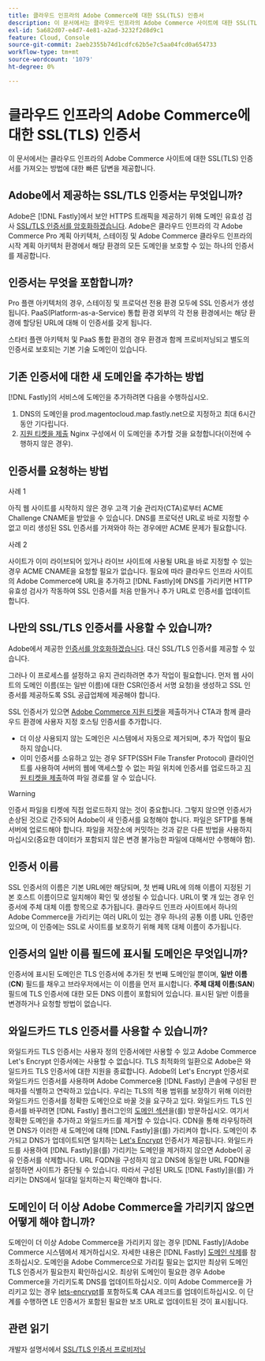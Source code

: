 ```yaml
---
title: 클라우드 인프라의 Adobe Commerce에 대한 SSL(TLS) 인증서
description: 이 문서에서는 클라우드 인프라의 Adobe Commerce 사이트에 대한 SSL(TLS) 인증서를 가져오는 방법에 대한 빠른 답변을 제공합니다.
exl-id: 5a682d07-e4d7-4e81-a2ad-3232f2d8d9c1
feature: Cloud, Console
source-git-commit: 2aeb2355b74d1cdfc62b5e7c5aa04fcd0a654733
workflow-type: tm+mt
source-wordcount: '1079'
ht-degree: 0%

---
```


# 클라우드 인프라의 Adobe Commerce에 대한 SSL(TLS) 인증서

이 문서에서는 클라우드 인프라의 Adobe Commerce 사이트에 대한 SSL(TLS) 인증서를 가져오는 방법에 대한 빠른 답변을 제공합니다.

## Adobe에서 제공하는 SSL/TLS 인증서는 무엇입니까?

Adobe은 [!DNL Fastly]에서 보안 HTTPS 트래픽을 제공하기 위해 도메인 유효성 검사 [SSL/TLS 인증서를 암호화하겠습니다](https://letsencrypt.org/). Adobe은 클라우드 인프라의 각 Adobe Commerce Pro 계획 아키텍처, 스테이징 및 Adobe Commerce 클라우드 인프라의 시작 계획 아키텍처 환경에서 해당 환경의 모든 도메인을 보호할 수 있는 하나의 인증서를 제공합니다.

## 인증서는 무엇을 포함합니까?

Pro 플랜 아키텍처의 경우, 스테이징 및 프로덕션 전용 환경 모두에 SSL 인증서가 생성됩니다. PaaS(Platform-as-a-Service) 통합 환경 외부의 각 전용 환경에서는 해당 환경에 할당된 URL에 대해 이 인증서를 갖게 됩니다.

스타터 플랜 아키텍처 및 PaaS 통합 환경의 경우 환경과 함께 프로비저닝되고 별도의 인증서로 보호되는 기본 기술 도메인이 있습니다.

## 기존 인증서에 대한 새 도메인을 추가하는 방법

[!DNL Fastly]의 서비스에 도메인을 추가하려면 다음을 수행하십시오.

1. DNS의 도메인을 prod.magentocloud.map.fastly.net으로 지정하고 최대 6시간 동안 기다립니다.
1. [지원 티켓을 제출](/help/help-center-guide/help-center/magento-help-center-user-guide.md#submit-ticket) Nginx 구성에서 이 도메인을 추가할 것을 요청합니다(이전에 수행하지 않은 경우).

## 인증서를 요청하는 방법

사례 1

아직 웹 사이트를 시작하지 않은 경우 고객 기술 관리자(CTA)로부터 ACME Challenge CNAME을 받았을 수 있습니다. DNS를 프로덕션 URL로 바로 지정할 수 없고 미리 생성된 SSL 인증서를 가져와야 하는 경우에만 ACME 문제가 필요합니다.

사례 2

사이트가 이미 라이브되어 있거나 라이브 사이트에 사용될 URL을 바로 지정할 수 있는 경우 ACME CNAME을 요청할 필요가 없습니다. 필요에 따라 클라우드 인프라 사이트의 Adobe Commerce에 URL을 추가하고 [!DNL Fastly]에 DNS를 가리키면 HTTP 유효성 검사가 작동하여 SSL 인증서를 처음 만들거나 추가 URL로 인증서를 업데이트합니다.

## 나만의 SSL/TLS 인증서를 사용할 수 있습니까?

Adobe에서 제공한 [인증서를 암호화하겠습니다](https://letsencrypt.org/). 대신 SSL/TLS 인증서를 제공할 수 있습니다.

그러나 이 프로세스를 설정하고 유지 관리하려면 추가 작업이 필요합니다. 먼저 웹 사이트의 도메인 이름(또는 일반 이름)에 대한 CSR(인증서 서명 요청)을 생성하고 SSL 인증서를 제공하도록 SSL 공급업체에 제공해야 합니다.

SSL 인증서가 있으면 [Adobe Commerce 지원 티켓](/help/help-center-guide/help-center/magento-help-center-user-guide.md#submit-ticket)을 제출하거나 CTA과 함께 클라우드 환경에 사용자 지정 호스팅 인증서를 추가합니다.

* 더 이상 사용되지 않는 도메인은 시스템에서 자동으로 제거되며, 추가 작업이 필요하지 않습니다.
* 이미 인증서를 소유하고 있는 경우 SFTP(SSH File Transfer Protocol) 클라이언트를 사용하여 서버의 웹에 액세스할 수 없는 파일 위치에 인증서를 업로드하고 [지원 티켓을 제출](/help/help-center-guide/help-center/magento-help-center-user-guide.md#submit-ticket)하여 파일 경로를 알 수 있습니다.

>[!WARNING]
>
>인증서 파일을 티켓에 직접 업로드하지 않는 것이 중요합니다. 그렇지 않으면 인증서가 손상된 것으로 간주되어 Adobe이 새 인증서를 요청해야 합니다.
>파일은 SFTP를 통해 서버에 업로드해야 합니다. 파일을 저장소에 커밋하는 것과 같은 다른 방법을 사용하지 마십시오(중요한 데이터가 포함되지 않은 변경 불가능한 파일에 대해서만 수행해야 함).

## 인증서 이름

SSL 인증서의 이름은 기본 URL에만 해당되며, 첫 번째 URL에 의해 이름이 지정된 기본 호스트 이름이므로 일치해야 확인 및 생성될 수 있습니다. URL이 몇 개 있는 경우 인증서에 주체 대체 이름 항목으로 추가됩니다. 클라우드 인프라 사이트에서 하나의 Adobe Commerce을 가리키는 여러 URL이 있는 경우 하나의 공통 이름 URL 인증만 있으며, 이 인증에는 SSL로 사이트를 보호하기 위해 제목 대체 이름이 추가됩니다.

## 인증서의 일반 이름 필드에 표시될 도메인은 무엇입니까?

인증서에 표시된 도메인은 TLS 인증서에 추가된 첫 번째 도메인일 뿐이며, **일반 이름**(**CN**) 필드를 채우고 브라우저에서는 이 이름을 먼저 표시합니다. **주체 대체 이름**(**SAN**) 필드에 TLS 인증서에 대한 모든 DNS 이름이 포함되어 있습니다. 표시된 일반 이름을 변경하거나 요청할 방법이 없습니다.

## 와일드카드 TLS 인증서를 사용할 수 있습니까?

와일드카드 TLS 인증서는 사용자 정의 인증서에만 사용할 수 있고 Adobe Commerce Let&#39;s Encrypt 인증서에는 사용할 수 없습니다. TLS 최적화의 일환으로 Adobe은 와일드카드 TLS 인증서에 대한 지원을 종료합니다. Adobe의 Let&#39;s Encrypt 인증서로 와일드카드 인증서를 사용하며 Adobe Commerce용 [!DNL Fastly] 콘솔에 구성된 판매자를 식별하고 연락하고 있습니다. 우리는 TLS의 적용 범위를 보장하기 위해 이러한 와일드카드 인증서를 정확한 도메인으로 바꿀 것을 요구하고 있다. 와일드카드 TLS 인증서를 바꾸려면 [!DNL Fastly] 플러그인의 [도메인 섹션](https://experienceleague.adobe.com/en/docs/commerce-cloud-service/user-guide/cdn/setup-fastly/fastly-custom-cache-configuration#manage-domains)을(를) 방문하십시오. 여기서 정확한 도메인을 추가하고 와일드카드를 제거할 수 있습니다. CDN을 통해 라우팅하려면 DNS가 이러한 새 도메인에 대해 [!DNL Fastly]을(를) 가리켜야 합니다. 도메인이 추가되고 DNS가 업데이트되면 일치하는 [Let&#39;s Encrypt](https://letsencrypt.org/) 인증서가 제공됩니다. 와일드카드를 사용하여 [!DNL Fastly]을(를) 가리키는 도메인을 제거하지 않으면 Adobe이 공유 인증서를 삭제합니다. URL FQDN을 구성하지 않고 DNS에 동일한 URL FQDN을 설정하면 사이트가 중단될 수 있습니다. 따라서 구성된 URL도 [!DNL Fastly]을(를) 가리키는 DNS에서 일대일 일치하는지 확인해야 합니다.

## 도메인이 더 이상 Adobe Commerce을 가리키지 않으면 어떻게 해야 합니까?

도메인이 더 이상 Adobe Commerce을 가리키지 않는 경우 [!DNL Fastly]/Adobe Commerce 시스템에서 제거하십시오. 자세한 내용은 [!DNL Fastly] [도메인 삭제](https://docs.fastly.com/en/guides/working-with-domains#deleting-a-domain)를 참조하십시오. 도메인을 Adobe Commerce으로 가리킬 필요는 없지만 최상위 도메인 TLS 인증서가 필요한지 확인하십시오. 최상위 도메인이 필요한 경우 Adobe Commerce을 가리키도록 DNS를 업데이트하십시오. 이미 Adobe Commerce을 가리키고 있는 경우 [lets-encrypt](https://letsencrypt.org/)를 포함하도록 CAA 레코드를 업데이트하십시오. 이 단계를 수행하면 LE 인증서가 포함된 필요한 보조 URL로 업데이트된 것이 표시됩니다&#x200B;.

## 관련 읽기

개발자 설명서에서 [SSL/TLS 인증서 프로비저닝](https://experienceleague.adobe.com/en/docs/commerce-cloud-service/user-guide/cdn/setup-fastly/fastly-configuration#provision-ssltls-certificates)
